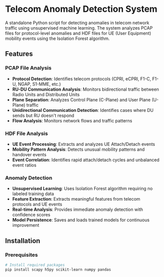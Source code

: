 # Telecom Anomaly Detection System

A standalone Python script for detecting anomalies in telecom network traffic using unsupervised machine learning. The system analyzes PCAP files for protocol-level anomalies and HDF files for UE (User Equipment) mobility events using the Isolation Forest algorithm.

## Features

### PCAP File Analysis
- **Protocol Detection**: Identifies telecom protocols (CPRI, eCPRI, F1-C, F1-U, NGAP, S1-MME, etc.)
- **RU-DU Communication Analysis**: Monitors bidirectional traffic between Radio Units and Distributed Units
- **Plane Separation**: Analyzes Control Plane (C-Plane) and User Plane (U-Plane) traffic
- **Unidirectional Communication Detection**: Identifies cases where DU sends but RU doesn't respond
- **Flow Analysis**: Monitors network flows and traffic patterns

### HDF File Analysis
- **UE Event Processing**: Extracts and analyzes UE Attach/Detach events
- **Mobility Pattern Analysis**: Detects unusual mobility patterns and handover events
- **Event Correlation**: Identifies rapid attach/detach cycles and unbalanced event ratios

### Anomaly Detection
- **Unsupervised Learning**: Uses Isolation Forest algorithm requiring no labeled training data
- **Feature Extraction**: Extracts meaningful features from telecom protocols and UE events
- **Real-time Analysis**: Provides immediate anomaly detection with confidence scores
- **Model Persistence**: Saves and loads trained models for continuous improvement

## Installation

### Prerequisites
```bash
# Install required packages
pip install scapy h5py scikit-learn numpy pandas
